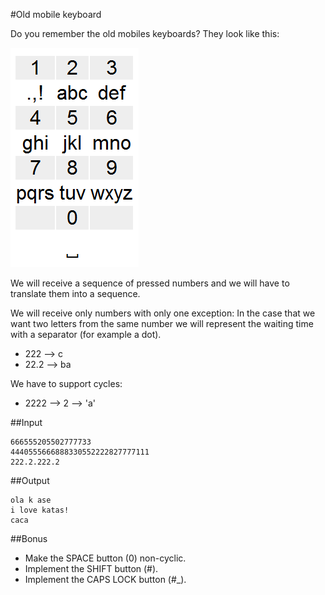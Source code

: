 #Old mobile keyboard

Do you remember the old mobiles keyboards? They look like this:

![old mobiles keyboards](https://raw.githubusercontent.com/juanmaguitar/katas-javascript/master/2014-09-18%20phone-code/img/old-mobile-keyboard.png)

We will receive a sequence of pressed numbers and we will have to translate them into a sequence.

We will receive only numbers with only one exception: In the case that we want two letters from the same number we will represent the waiting time with a separator (for example a dot).

- 222 --> c
- 22.2 --> ba

We have to support cycles:

- 2222 --> 2 --> 'a'

##Input

    666555205502777733
    4440555666888330552222827777111
    222.2.222.2

##Output

    ola k ase
    i love katas!
    caca

##Bonus

- Make the SPACE button (0) non-cyclic.
- Implement the SHIFT button (#).
- Implement the CAPS LOCK button (#_).
